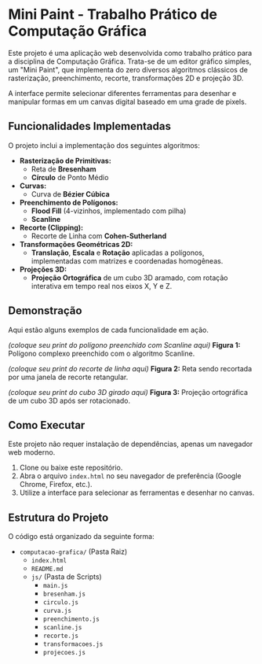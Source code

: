 # Mini Paint - Trabalho Prático de Computação Gráfica

Este projeto é uma aplicação web desenvolvida como trabalho prático para a disciplina de Computação Gráfica. Trata-se de um editor gráfico simples, um "Mini Paint", que implementa do zero diversos algoritmos clássicos de rasterização, preenchimento, recorte, transformações 2D e projeção 3D.

A interface permite selecionar diferentes ferramentas para desenhar e manipular formas em um canvas digital baseado em uma grade de pixels.

## Funcionalidades Implementadas

O projeto inclui a implementação dos seguintes algoritmos:

-   **Rasterização de Primitivas:**
    -   Reta de **Bresenham**
    -   **Círculo** de Ponto Médio
-   **Curvas:**
    -   Curva de **Bézier Cúbica**
-   **Preenchimento de Polígonos:**
    -   **Flood Fill** (4-vizinhos, implementado com pilha)
    -   **Scanline**
-   **Recorte (Clipping):**
    -   Recorte de Linha com **Cohen-Sutherland**
-   **Transformações Geométricas 2D:**
    -   **Translação**, **Escala** e **Rotação** aplicadas a polígonos, implementadas com matrizes e coordenadas homogêneas.
-   **Projeções 3D:**
    -   **Projeção Ortográfica** de um cubo 3D aramado, com rotação interativa em tempo real nos eixos X, Y e Z.

## Demonstração

Aqui estão alguns exemplos de cada funcionalidade em ação.

*(coloque seu print do polígono preenchido com Scanline aqui)*
**Figura 1:** Polígono complexo preenchido com o algoritmo Scanline.

*(coloque seu print do recorte de linha aqui)*
**Figura 2:** Reta sendo recortada por uma janela de recorte retangular.

*(coloque seu print do cubo 3D girado aqui)*
**Figura 3:** Projeção ortográfica de um cubo 3D após ser rotacionado.

## Como Executar

Este projeto não requer instalação de dependências, apenas um navegador web moderno.

1.  Clone ou baixe este repositório.
2.  Abra o arquivo `index.html` no seu navegador de preferência (Google Chrome, Firefox, etc.).
3.  Utilize a interface para selecionar as ferramentas e desenhar no canvas.

## Estrutura do Projeto

O código está organizado da seguinte forma:

-   `computacao-grafica/` (Pasta Raiz)
    -   `index.html`
    -   `README.md`
    -   `js/` (Pasta de Scripts)
        -   `main.js`
        -   `bresenham.js`
        -   `circulo.js`
        -   `curva.js`
        -   `preenchimento.js`
        -   `scanline.js`
        -   `recorte.js`
        -   `transformacoes.js`
        -   `projecoes.js`